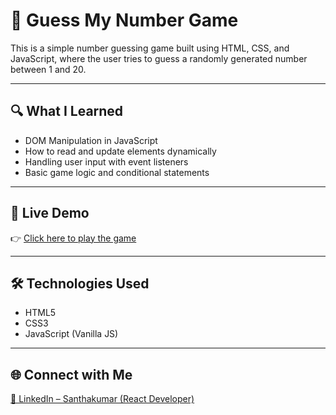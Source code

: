 # 🎯 Guess My Number Game

This is a simple number guessing game built using HTML, CSS, and JavaScript, where the user tries to guess a randomly generated number between 1 and 20.

---

## 🔍 What I Learned

- DOM Manipulation in JavaScript  
- How to read and update elements dynamically  
- Handling user input with event listeners  
- Basic game logic and conditional statements  

---

## 🚀 Live Demo

👉 [Click here to play the game](https://2001-skd.github.io/guess_my_number.io/)

---

## 🛠️ Technologies Used

- HTML5  
- CSS3  
- JavaScript (Vanilla JS)  

---

## 🌐 Connect with Me

[🔗 LinkedIn – Santhakumar (React Developer)](https://www.linkedin.com/in/santhakumar-reactdeveloper/)
